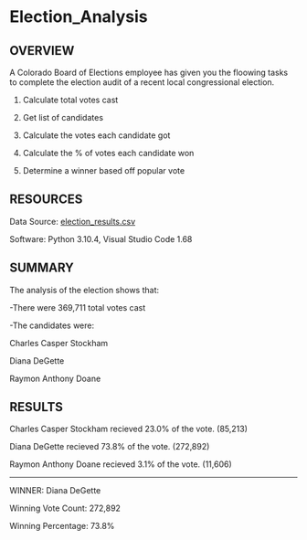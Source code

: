 # Election_Analysis
## OVERVIEW

A Colorado Board of Elections employee has given you the floowing tasks to complete the election audit of a recent local congressional election.

1. Calculate total votes cast

2. Get list of candidates

3. Calculate the votes each candidate got

4. Calculate the % of votes each candidate won

5. Determine a winner based off popular vote


## RESOURCES

Data Source: [election_results.csv](https://github.com/BaileeRice/Election_Analysis/files/9036980/election_results.csv)

Software: Python 3.10.4, Visual Studio Code 1.68


## SUMMARY

The analysis of the election shows that:

-There were 369,711 total votes cast

-The candidates were:

Charles Casper Stockham

Diana DeGette

Raymon Anthony Doane


## RESULTS

Charles Casper Stockham recieved 23.0% of the vote. (85,213)

Diana DeGette recieved 73.8% of the vote. (272,892)

Raymon Anthony Doane recieved 3.1% of the vote. (11,606)

---

WINNER: Diana DeGette

Winning Vote Count: 272,892

Winning Percentage: 73.8%
